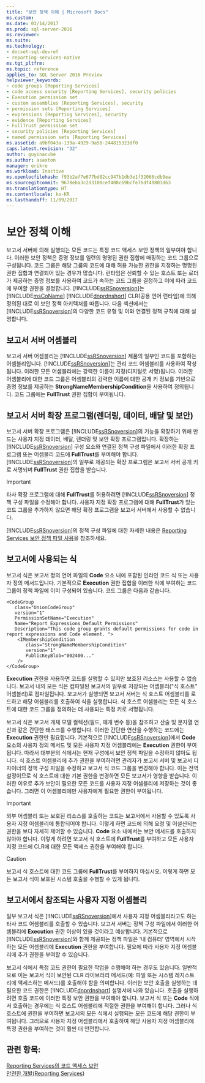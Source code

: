 ```yaml
---
title: "보안 정책 이해 | Microsoft Docs"
ms.custom: 
ms.date: 03/14/2017
ms.prod: sql-server-2016
ms.reviewer: 
ms.suite: 
ms.technology:
- docset-sql-devref
- reporting-services-native
ms.tgt_pltfrm: 
ms.topic: reference
applies_to: SQL Server 2016 Preview
helpviewer_keywords:
- code groups [Reporting Services]
- code access security [Reporting Services], security policies
- Execution permission set
- custom assemblies [Reporting Services], security
- permission sets [Reporting Services]
- expressions [Reporting Services], security
- evidence [Reporting Services]
- FullTrust permission set
- security policies [Reporting Services]
- named permission sets [Reporting Services]
ms.assetid: a9bf043a-139a-4929-9a58-244815323df0
caps.latest.revision: "32"
author: guyinacube
ms.author: asaxton
manager: erikre
ms.workload: Inactive
ms.openlocfilehash: f93b2af7e677bd82cc947b1db3e1f32066cdb9ea
ms.sourcegitcommit: 9678eba3c2d3100cef408c69bcfe76df49803d63
ms.translationtype: HT
ms.contentlocale: ko-KR
ms.lasthandoff: 11/09/2017
---
```

# <a name="understanding-security-policies"></a>보안 정책 이해
  보고서 서버에 의해 실행되는 모든 코드는 특정 코드 액세스 보안 정책의 일부여야 합니다. 이러한 보안 정책은 증명 정보를 일련의 명명된 권한 집합에 매핑하는 코드 그룹으로 구성됩니다. 코드 그룹은 해당 그룹의 코드에 대해 허용 가능한 권한을 지정하는 명명된 권한 집합과 연결되어 있는 경우가 많습니다. 런타임은 신뢰할 수 있는 호스트 또는 로더가 제공하는 증명 정보를 사용하여 코드가 속하는 코드 그룹을 결정하고 이에 따라 코드에 부여할 권한을 결정합니다. [!INCLUDE[ssRSnoversion](../../../includes/ssrsnoversion-md.md)]는 [!INCLUDE[msCoName](../../../includes/msconame-md.md)] [!INCLUDE[dnprdnshort](../../../includes/dnprdnshort-md.md)] CLR(공용 언어 런타임)에 의해 정의된 대로 이 보안 정책 아키텍처를 따릅니다. 다음 섹션에서는 [!INCLUDE[ssRSnoversion](../../../includes/ssrsnoversion-md.md)]의 다양한 코드 유형 및 이와 연결된 정책 규칙에 대해 설명합니다.  
  
## <a name="report-server-assemblies"></a>보고서 서버 어셈블리  
 보고서 서버 어셈블리는 [!INCLUDE[ssRSnoversion](../../../includes/ssrsnoversion-md.md)] 제품의 일부인 코드를 포함하는 어셈블리입니다. [!INCLUDE[ssRSnoversion](../../../includes/ssrsnoversion-md.md)]는 관리 코드 어셈블리를 사용하여 작성됩니다. 이러한 모든 어셈블리에는 강력한 이름이 지정(디지털로 서명)됩니다. 이러한 어셈블리에 대한 코드 그룹은 어셈블리의 강력한 이름에 대한 공개 키 정보를 기반으로 증명 정보를 제공하는 **StrongNameMembershipCondition**을 사용하여 정의됩니다. 코드 그룹에는 **FullTrust** 권한 집합이 부여됩니다.  
  
## <a name="report-server-extensions-rendering-data-delivery-and-security"></a>보고서 서버 확장 프로그램(렌더링, 데이터, 배달 및 보안)  
 보고서 서버 확장 프로그램은 [!INCLUDE[ssRSnoversion](../../../includes/ssrsnoversion-md.md)]의 기능을 확장하기 위해 만드는 사용자 지정 데이터, 배달, 렌더링 및 보안 확장 프로그램입니다. 확장하는 [!INCLUDE[ssRSnoversion](../../../includes/ssrsnoversion-md.md)] 구성 요소와 연결된 정책 구성 파일에서 이러한 확장 프로그램 또는 어셈블리 코드에 **FullTrust**를 부여해야 합니다. [!INCLUDE[ssRSnoversion](../../../includes/ssrsnoversion-md.md)]의 일부로 제공되는 확장 프로그램은 보고서 서버 공개 키로 서명되며 **FullTrust** 권한 집합을 받습니다.  
  
> [!IMPORTANT]  
>  타사 확장 프로그램에 대해 **FullTrust**를 허용하려면 [!INCLUDE[ssRSnoversion](../../../includes/ssrsnoversion-md.md)] 정책 구성 파일을 수정해야 합니다. 사용자 지정 확장 프로그램에 대해 **FullTrust**가 있는 코드 그룹을 추가하지 않으면 해당 확장 프로그램을 보고서 서버에서 사용할 수 없습니다.  
  
 [!INCLUDE[ssRSnoversion](../../../includes/ssrsnoversion-md.md)]의 정책 구성 파일에 대한 자세한 내용은 [Reporting Services 보안 정책 파일 사용](../../../reporting-services/extensions/secure-development/using-reporting-services-security-policy-files.md)을 참조하세요.  
  
## <a name="expressions-used-in-reports"></a>보고서에 사용되는 식  
 보고서 식은 보고서 정의 언어 파일의 **Code** 요소 내에 포함된 인라인 코드 식 또는 사용자 정의 메서드입니다. 기본적으로 **Execution** 권한 집합을 이러한 식에 부여하는 코드 그룹이 정책 파일에 이미 구성되어 있습니다. 코드 그룹은 다음과 같습니다.  
  
```  
<CodeGroup  
   class="UnionCodeGroup"  
   version="1"  
   PermissionSetName="Execution"  
   Name="Report_Expressions_Default_Permissions"  
   Description="This code group grants default permissions for code in report expressions and Code element. ">  
    <IMembershipCondition  
       class="StrongNameMembershipCondition"  
       version="1"  
       PublicKeyBlob="002400..."  
    />  
</CodeGroup>  
```  
  
 **Execution** 권한을 사용하면 코드를 실행할 수 있지만 보호된 리소스는 사용할 수 없습니다. 보고서 내의 모든 식은 컴파일된 보고서의 일부로 저장되는 어셈블리("식 호스트" 어셈블리)로 컴파일됩니다. 보고서가 실행되면 보고서 서버는 식 호스트 어셈블리를 로드하고 해당 어셈블리를 호출하여 식을 실행합니다. 식 호스트 어셈블리는 모든 식 호스트에 대한 코드 그룹을 정의하는 데 사용되는 특정 키로 서명됩니다.  
  
 보고서 식은 보고서 개체 모델 컬렉션(필드, 매개 변수 등)을 참조하고 산술 및 문자열 연산과 같은 간단한 태스크를 수행합니다. 이러한 간단한 연산을 수행하는 코드에는 **Execution** 권한만 필요합니다. 기본적으로 [!INCLUDE[ssRSnoversion](../../../includes/ssrsnoversion-md.md)]에서 **Code** 요소의 사용자 정의 메서드 및 모든 사용자 지정 어셈블리에는 **Execution** 권한이 부여됩니다. 따라서 대부분의 식에서는 현재 구성에서 보안 정책 파일을 수정하지 않아도 됩니다. 식 호스트 어셈블리에 추가 권한을 부여하려면 관리자가 보고서 서버 및 보고서 디자이너의 정책 구성 파일을 수정하고 보고서 식 코드 그룹을 변경해야 합니다. 이는 전역 설정이므로 식 호스트에 대한 기본 권한을 변경하면 모든 보고서가 영향을 받습니다. 이러한 이유로 추가 보안이 필요한 모든 코드를 사용자 지정 어셈블리에 저장하는 것이 좋습니다. 그러면 이 어셈블리에만 사용자에게 필요한 권한이 부여됩니다.  
  
> [!IMPORTANT]  
>  외부 어셈블리 또는 보호된 리소스를 호출하는 코드는 보고서에서 사용할 수 있도록 사용자 지정 어셈블리에 통합되어야 합니다. 이렇게 하면 코드에 의해 요청 및 어설션되는 권한을 보다 자세히 제어할 수 있습니다. **Code** 요소 내에서는 보안 메서드를 호출하지 않아야 합니다. 이렇게 하려면 보고서 식 호스트에 **FullTrust**를 부여하고 모든 사용자 지정 코드에 CLR에 대한 모든 액세스 권한을 부여해야 합니다.  
  
> [!CAUTION]  
>  보고서 식 호스트에 대한 코드 그룹에 **FullTrust**를 부여하지 마십시오. 이렇게 하면 모든 보고서 식이 보호된 시스템 호출을 수행할 수 있게 됩니다.  
  
## <a name="custom-assemblies-referenced-in-reports"></a>보고서에서 참조되는 사용자 지정 어셈블리  
 일부 보고서 식은 [!INCLUDE[ssRSnoversion](../../../includes/ssrsnoversion-md.md)]에서 사용자 지정 어셈블리라고도 하는 타사 코드 어셈블리를 호출할 수 있습니다. 보고서 서버는 정책 구성 파일에서 이러한 어셈블리에 **Execution** 권한 이상이 있을 것이라고 예상합니다. 기본적으로 [!INCLUDE[ssRSnoversion](../../../includes/ssrsnoversion-md.md)]와 함께 제공되는 정책 파일은 ‘내 컴퓨터’ 영역에서 시작하는 모든 어셈블리에 **Execution** 권한을 부여합니다. 필요에 따라 사용자 지정 어셈블리에 추가 권한을 부여할 수 있습니다.  
  
 보고서 식에서 특정 코드 권한이 필요한 작업을 수행해야 하는 경우도 있습니다. 일반적으로 이는 보고서 식이 보안된 CLR 라이브러리 메서드(예: 파일 또는 시스템 레지스트리에 액세스하는 메서드)를 호출해야 함을 의미합니다. 이러한 보안 호출을 실행하는 데 필요한 코드 권한은 [!INCLUDE[dnprdnshort](../../../includes/dnprdnshort-md.md)] 설명서에 나와 있습니다. 호출을 실행하려면 호출 코드에 이러한 특정 보안 권한을 부여해야 합니다. 보고서 식 또는 **Code** 식에서 호출하는 경우에는 식 호스트 어셈블리에 적절한 권한을 부여해야 합니다. 그러나 식 호스트에 권한을 부여하면 보고서의 모든 식에서 실행되는 모든 코드에 해당 권한이 부여됩니다. 그러므로 사용자 지정 어셈블리에서 호출하여 해당 사용자 지정 어셈블리에 특정 권한을 부여하는 것이 훨씬 더 안전합니다.  
  
## <a name="see-also"></a>관련 항목:  
 [Reporting Services의 코드 액세스 보안](../../../reporting-services/extensions/secure-development/code-access-security-in-reporting-services.md)   
 [안전한 개발&#40;Reporting Services&#41;](../../../reporting-services/extensions/secure-development/secure-development-reporting-services.md)  
  
  
